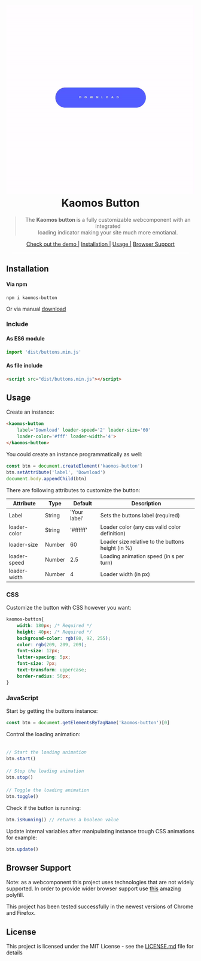 <h1 align="center">
    <img src="./documentation/img/loader.gif" width="600px">
    <br>
    Kaomos Button
</h1>

<blockquote align="center">
    The <strong>Kaomos button </strong> is a fully customizable webcomponent with an integrated <br>
    loading indicator making your site much more emotianal.
</blockquote>

<div align="center">
    <a href="zsacrety.github.io/kaomos-button">Check out the demo |</a>
    <a href="#Installation">Installation |</a>
    <a href="#usage">Usage |</a>
    <a href="#browser-support">Browser Support</a>
</div>

<hr style="height:1px;border:none;margin:15px;color:#fff;background-color:#fff;">

## Installation

#### Via npm

```
npm i kaomos-button
```

Or via manual [download]()

### Include

#### As ES6 module

```javascript
import 'dist/buttons.min.js'
```

#### As file include

```html
<script src="dist/buttons.min.js"></script>
```

## Usage

Create an instance:

```html
<kaomos-button 
    label='Download' loader-speed='2' loader-size='60'
    loader-color='#fff' loader-width='4'>
</kaomos-button>
```

You could create an instance programmatically as well:

```javascript
const btn = document.createElement('kaomos-button')
btn.setAttribute('label', 'Download')
document.body.appendChild(btn)
```

There are following attributes to customize the button:

| Attribute | Type | Default | Description |
| ----------- | ----------- | ----------- | ----------- |
| Label | String | 'Your label' | Sets the buttons label (required) |
| loader-color | String | '#ffffff' | Loader color (any css valid color definition) |
| loader-size | Number | 60 | Loader size relative to the buttons height (in %) |
| loader-speed | Number | 2.5 | Loading animation speed (in s per turn) |
| loader-width | Number | 4 | Loader width (in px) |


### CSS

Customize the button with CSS however you want:

```css
kaomos-button{
    width: 180px; /* Required */
    height: 40px; /* Required */
    background-color: rgb(80, 92, 255);
    color: rgb(209, 209, 209);
    font-size: 12px;
    letter-spacing: 5px;
    font-size: 7px;
    text-transform: uppercase;
    border-radius: 50px;
}
```

### JavaScript

Start by getting the buttons instance:

```javascript
const btn = document.getElementsByTagName('kaomos-button')[0]
```

Control the loading animation:

```javascript

// Start the loading animation
btn.start()

// Stop the loading animation
btn.stop()

// Toggle the loading animation
btn.toggle()

```

Check if the button is running:

```javascript
btn.isRunning() // returns a boolean value
```

Update internal variables after manipulating instance trough CSS animations for example:

```javascript
btn.update()
```

## Browser Support

Note: as a webcomponent this project uses technologies that are not widely supported. In order to provide wider browser support use [this](https://github.com/WebComponents/webcomponentsjs) amazing polyfill.

This project has been tested successfully in the newest versions of Chrome and Firefox.

## License

This project is licensed under the MIT License - see the [LICENSE.md](LICENSE.md) file for details